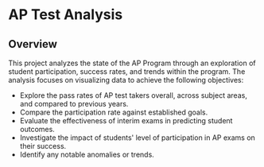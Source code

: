 # AP Test Analysis

## Overview

This project analyzes the state of the AP Program through an exploration of student participation, success rates, and trends within the program. The analysis focuses on visualizing data to achieve the following objectives:

- Explore the pass rates of AP test takers overall, across subject areas, and compared to previous years.
- Compare the participation rate against established goals.
- Evaluate the effectiveness of interim exams in predicting student outcomes.
- Investigate the impact of students' level of participation in AP exams on their success.
- Identify any notable anomalies or trends.
